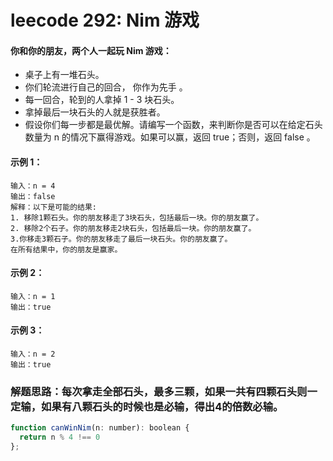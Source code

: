 # leecode 292: Nim 游戏

#### 你和你的朋友，两个人一起玩 Nim 游戏：
* 桌子上有一堆石头。
* 你们轮流进行自己的回合， 你作为先手 。
* 每一回合，轮到的人拿掉 1 - 3 块石头。
* 拿掉最后一块石头的人就是获胜者。
* 假设你们每一步都是最优解。请编写一个函数，来判断你是否可以在给定石头数量为 n 的情况下赢得游戏。如果可以赢，返回 true；否则，返回 false 。

#### 示例 1：
````
输入：n = 4
输出：false 
解释：以下是可能的结果:
1. 移除1颗石头。你的朋友移走了3块石头，包括最后一块。你的朋友赢了。
2. 移除2个石子。你的朋友移走2块石头，包括最后一块。你的朋友赢了。
3.你移走3颗石子。你的朋友移走了最后一块石头。你的朋友赢了。
在所有结果中，你的朋友是赢家。
````
#### 示例 2：
````
输入：n = 1
输出：true
````
#### 示例 3：
````
输入：n = 2
输出：true
````

### 解题思路：每次拿走全部石头，最多三颗，如果一共有四颗石头则一定输，如果有八颗石头的时候也是必输，得出4的倍数必输。
```js
function canWinNim(n: number): boolean {
  return n % 4 !== 0
};
```